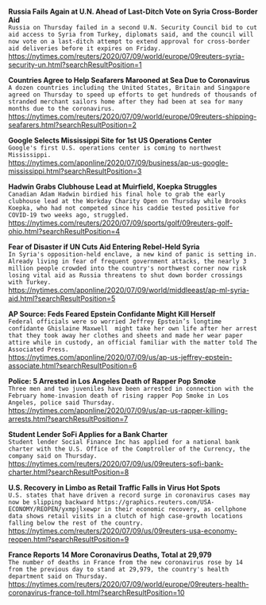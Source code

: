 **Russia Fails Again at U.N. Ahead of Last-Ditch Vote on Syria Cross-Border Aid**\
`Russia on Thursday failed in a second U.N. Security Council bid to cut aid access to Syria from Turkey, diplomats said, and the council will now vote on a last-ditch attempt to extend approval for cross-border aid deliveries before it expires on Friday.`\
https://nytimes.com/reuters/2020/07/09/world/europe/09reuters-syria-security-un.html?searchResultPosition=1

**Countries Agree to Help Seafarers Marooned at Sea Due to Coronavirus**\
`A dozen countries including the United States, Britain and Singapore agreed on Thursday to speed up efforts to get hundreds of thousands of stranded merchant sailors home after they had been at sea for many months due to the coronavirus.`\
https://nytimes.com/reuters/2020/07/09/world/europe/09reuters-shipping-seafarers.html?searchResultPosition=2

**Google Selects Mississippi Site for 1st US Operations Center**\
`Google's first U.S. operations center is coming to northwest Mississippi. `\
https://nytimes.com/aponline/2020/07/09/business/ap-us-google-mississippi.html?searchResultPosition=3

**Hadwin Grabs Clubhouse Lead at Muirfield, Koepka Struggles**\
`Canadian Adam Hadwin birdied his final hole to grab the early clubhouse lead at the Workday Charity Open on Thursday while Brooks Koepka, who had not competed since his caddie tested positive for COVID-19 two weeks ago, struggled.`\
https://nytimes.com/reuters/2020/07/09/sports/golf/09reuters-golf-ohio.html?searchResultPosition=4

**Fear of Disaster if UN Cuts Aid Entering Rebel-Held Syria**\
`In Syria's opposition-held enclave, a new kind of panic is setting in. Already living in fear of frequent government attacks, the nearly 3 million people crowded into the country's northwest corner now risk losing vital aid as Russia threatens to shut down border crossings with Turkey. `\
https://nytimes.com/aponline/2020/07/09/world/middleeast/ap-ml-syria-aid.html?searchResultPosition=5

**AP Source: Feds Feared Epstein Confidante Might Kill Herself**\
`Federal officials were so worried Jeffrey Epstein’s longtime confidante Ghislaine Maxwell  might take her own life after her arrest that they took away her clothes and sheets and made her wear paper attire while in custody, an official familiar with the matter told The Associated Press. `\
https://nytimes.com/aponline/2020/07/09/us/ap-us-jeffrey-epstein-associate.html?searchResultPosition=6

**Police: 5 Arrested in Los Angeles Death of Rapper Pop Smoke**\
`Three men and two juveniles have been arrested in connection with the February home-invasion death of rising rapper Pop Smoke in Los Angeles, police said Thursday.`\
https://nytimes.com/aponline/2020/07/09/us/ap-us-rapper-killing-arrests.html?searchResultPosition=7

**Student Lender SoFi Applies for a Bank Charter**\
`Student lender Social Finance Inc has applied for a national bank charter with the U.S. Office of the Comptroller of the Currency, the company said on Thursday.`\
https://nytimes.com/reuters/2020/07/09/us/09reuters-sofi-bank-charter.html?searchResultPosition=8

**U.S. Recovery in Limbo as Retail Traffic Falls in Virus Hot Spots**\
`U.S. states that have driven a record surge in coronavirus cases may now be slipping backward https://graphics.reuters.com/USA-ECONOMY/REOPEN/yxmpjlxewpr in their economic recovery, as cellphone data shows retail visits in a clutch of high case-growth locations falling below the rest of the country.`\
https://nytimes.com/reuters/2020/07/09/us/09reuters-usa-economy-reopen.html?searchResultPosition=9

**France Reports 14 More Coronavirus Deaths, Total at 29,979**\
`The number of deaths in France from the new coronavirus rose by 14 from the previous day to stand at 29,979, the country's health department said on Thursday.`\
https://nytimes.com/reuters/2020/07/09/world/europe/09reuters-health-coronavirus-france-toll.html?searchResultPosition=10

